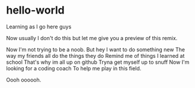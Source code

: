 # hello-world
Learning as I go here guys

Now usually I don't do this but let me give you a preview of this remix.

Now I'm not trying to be a noob.
But hey I want to do something new
The way my friends all do the things they do
Remind me of things I learned at school 
That's why im all up on github
Tryna get myself up to snuff
Now I'm looking for a coding coach
To help me play in this field.

Oooh oooooh.
